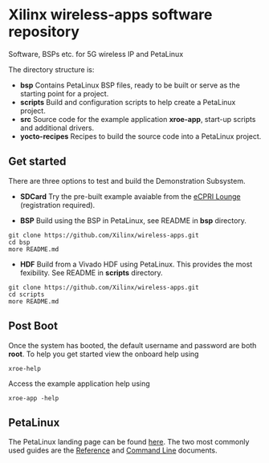 # Xilinx wireless-apps software repository

Software, BSPs etc. for 5G wireless IP and PetaLinux

The directory structure is:
- **bsp** Contains PetaLinux BSP files, ready to be built or serve as the starting point for a project.
- **scripts** Build and configuration scripts to help create a PetaLinux project.
- **src** Source code for the example application **xroe-app**, start-up scripts and additional drivers.
- **yocto-recipes** Recipes to build the source code into a PetaLinux project.

## Get started 

There are three options to test and build the Demonstration Subsystem.
- **SDCard** Try the pre-built example avaiable from the <a href="https://www.xilinx.com/member/ecpri.html" target="_blank">eCPRI Lounge</a> (registration required). 

- **BSP** Build using the BSP in PetaLinux, see README in **bsp** directory.
```console
git clone https://github.com/Xilinx/wireless-apps.git
cd bsp
more README.md
```
- **HDF** Build from a Vivado HDF using PetaLinux. This provides the most fexibility. See README in **scripts** directory.
```console
git clone https://github.com/Xilinx/wireless-apps.git
cd scripts
more README.md
```

## Post Boot
Once the system has booted, the default username and password are both **root**. To help you get started view the onboard help using
```console
xroe-help
```
Access the example application help using
```console
xroe-app -help
```
## PetaLinux 

The PetaLinux landing page can be found <a href="https://www.xilinx.com/products/design-tools/embedded-software/petalinux-sdk.html" target="_blank">here</a>.
The two most commonly used guides are the <a href="https://www.xilinx.com/support/documentation/sw_manuals/xilinx2019_2/ug1144-petalinux-tools-reference-guide.pdf" target="_blank">Reference</a> and <a href="https://www.xilinx.com/support/documentation/sw_manuals/xilinx2019_2/ug1157-petalinux-tools-command-line-guide.pdf" target="_blank">Command Line</a> documents.
